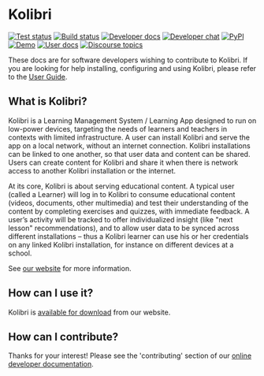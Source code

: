 
# Kolibri

[![Test status](https://img.shields.io/travis/learningequality/kolibri/develop.svg?label=tests)](https://travis-ci.org/learningequality/kolibri)
[![Build status](https://img.shields.io/buildkite/d84228011571e7dddb0a560f0358979c8a385173b4f58a11f8/develop.svg)](https://buildkite.com/learningequality/kolibri)
[![Developer docs](https://img.shields.io/badge/docs-dev-blue.svg)](http://kolibri-dev.readthedocs.org/en/develop/)
[![Developer chat](https://img.shields.io/badge/chat-dev-blue.svg)](http://webchat.freenode.net?channels=%23kolibri)
[![PyPI](https://img.shields.io/pypi/v/kolibri.svg?color=blue)](https://pypi.org/project/kolibri/)
[![Demo](https://img.shields.io/badge/demo-online-blue.svg)](http://kolibridemo.learningequality.org/)
[![User docs](https://img.shields.io/badge/docs-user-blue.svg)](http://kolibri.readthedocs.org/en/latest/)
[![Discourse topics](https://img.shields.io/discourse/https/community.learningequality.org/topics.svg?color=blue)](https://community.learningequality.org/)

These docs are for software developers wishing to contribute to Kolibri. If you are looking for help installing, configuring and using Kolibri, please refer to the [User Guide](https://kolibri.readthedocs.io/).

## What is Kolibri?

Kolibri is a Learning Management System / Learning App designed to run on low-power devices, targeting the needs of learners and teachers in contexts with limited infrastructure. A user can install Kolibri and serve the app on a local network, without an internet connection. Kolibri installations can be linked to one another, so that user data and content can be shared. Users can create content for Kolibri and share it when there is network access to another Kolibri installation or the internet.

At its core, Kolibri is about serving educational content. A typical user (called a Learner) will log in to Kolibri to consume educational content (videos, documents, other multimedia) and test their understanding of the content by completing exercises and quizzes, with immediate feedback. A user’s activity will be tracked to offer individualized insight (like "next lesson" recommendations), and to allow user data to be synced across different installations – thus a Kolibri learner can use his or her credentials on any linked Kolibri installation, for instance on different devices at a school.

See [our website](https://learningequality.org/kolibri/) for more information.


## How can I use it?

Kolibri is [available for download](https://learningequality.org/download/) from our website.


## How can I contribute?

Thanks for your interest! Please see the 'contributing' section of our [online developer documentation](http://kolibri-dev.readthedocs.io/).
